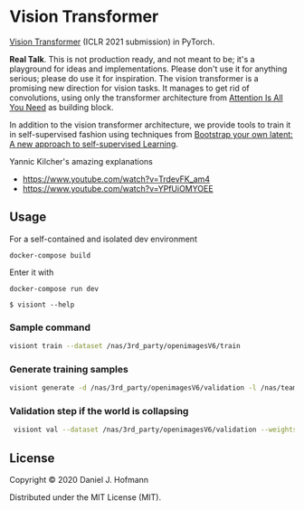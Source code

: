 # Vision Transformer

[Vision Transformer](https://openreview.net/forum?id=YicbFdNTTy) (ICLR 2021 submission) in PyTorch.

**Real Talk**. This is not production ready, and not meant to be; it's a playground for ideas and implementations. Please don't use it for anything serious; please do use it for inspiration.
The vision transformer is a promising new direction for vision tasks. It manages to get rid of convolutions, using only the transformer architecture from [Attention Is All You Need](https://arxiv.org/abs/1706.03762) as building block. 

In addition to the vision transformer architecture, we provide tools to train it in self-supervised fashion using techniques from [Bootstrap your own latent: A new approach to self-supervised Learning](https://arxiv.org/abs/2006.07733).

Yannic Kilcher's amazing explanations
- https://www.youtube.com/watch?v=TrdevFK_am4
- https://www.youtube.com/watch?v=YPfUiOMYOEE


## Usage

For a self-contained and isolated dev environment

    docker-compose build

Enter it with

    docker-compose run dev

    $ visiont --help

### Sample command

```sh
visiont train --dataset /nas/3rd_party/openimagesV6/train
```


### Generate training samples

```sh
visiont generate -d /nas/3rd_party/openimagesV6/validation -l /nas/team-space/experiments/vision-t/09-11-2010/samples -n 100
```

### Validation step if the world is collapsing
```sh
 visiont val --dataset /nas/3rd_party/openimagesV6/validation --weights /nas/team-space/experiments/vision-t/13-11-2020-3770885/vt-051.pth
```


## License

Copyright © 2020 Daniel J. Hofmann

Distributed under the MIT License (MIT).
